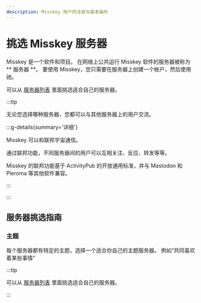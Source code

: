 ```yaml
---
description: Misskey 用户的注册与基本操作
---
```


# 挑选 Misskey 服务器

Misskey 是一个软件和项目。
在网络上公共运行 Misskey 软件的服务器被称为 \*\* 服务器 \*\*。
要使用 Misskey，您只需要在服务器上创建一个帐户，然后使用祂。

可以从 [服务器列表](/servers/) 里面挑选适合自己的服务器。

:::tip

无论您选择哪种服务器，您都可以与其他服务器上的用户交流。

:::g-details{summary='详细'}

Misskey 可以和联邦宇宙通信。

通过联邦功能，不同服务器间的用户可以互相关注、反应、转发等等。

Misskey 的联邦功能基于 ActivityPub 的开放通用标准，并与 Mastodon 和 Pleroma 等其他软件兼容。

:::

:::

## 服务器挑选指南

### 主题

每个服务器都有特定的主题，选择一个适合你自己的主题服务器。
例如“共同喜欢着某些事情”

:::tip

可以从 [服务器列表](/servers/) 里面挑选适合自己的服务器。

:::
